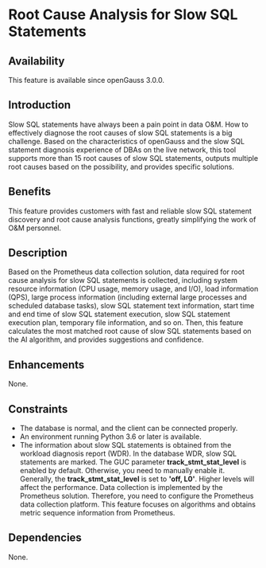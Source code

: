 # Root Cause Analysis for Slow SQL Statements<a name="EN-US_TOPIC_0000001263251657"></a>

## Availability<a name="section17365142913365"></a>

This feature is available since openGauss 3.0.0.

## Introduction<a name="section168782058113611"></a>

Slow SQL statements have always been a pain point in data O&M. How to effectively diagnose the root causes of slow SQL statements is a big challenge. Based on the characteristics of openGauss and the slow SQL statement diagnosis experience of DBAs on the live network, this tool supports more than 15 root causes of slow SQL statements, outputs multiple root causes based on the possibility, and provides specific solutions.

## Benefits<a name="section11716103034018"></a>

This feature provides customers with fast and reliable slow SQL statement discovery and root cause analysis functions, greatly simplifying the work of O&M personnel.

## Description<a name="section611314434114"></a>

Based on the Prometheus data collection solution, data required for root cause analysis for slow SQL statements is collected, including system resource information \(CPU usage, memory usage, and I/O\), load information \(QPS\), large process information \(including external large processes and scheduled database tasks\), slow SQL statement text information, start time and end time of slow SQL statement execution, slow SQL statement execution plan, temporary file information, and so on. Then, this feature calculates the most matched root cause of slow SQL statements based on the AI algorithm, and provides suggestions and confidence.

## Enhancements<a name="section65821918104310"></a>

None.

## Constraints<a name="section163509419432"></a>

-   The database is normal, and the client can be connected properly.
-   An environment running Python 3.6 or later is available.
-   The information about slow SQL statements is obtained from the workload diagnosis report \(WDR\). In the database WDR, slow SQL statements are marked. The GUC parameter  **track\_stmt\_stat\_level**  is enabled by default. Otherwise, you need to manually enable it. Generally, the  **track\_stmt\_stat\_level**  is set to  **'off, L0'**. Higher levels will affect the performance. Data collection is implemented by the Prometheus solution. Therefore, you need to configure the Prometheus data collection platform. This feature focuses on algorithms and obtains metric sequence information from Prometheus.

## Dependencies<a name="section10471835443"></a>

None.

